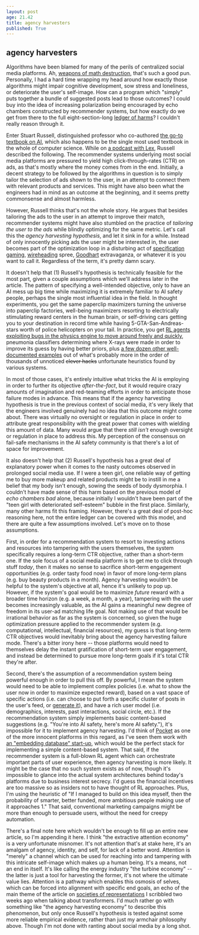 ```yaml
---
layout: post
age: 21.42
title: agency harvesters
published: True
---
```


## agency harvesters

Algorithms have been blamed for many of the perils of centralized social media platforms. Ah, [weapons of math destruction](https://en.wikipedia.org/wiki/Weapons_of_Math_Destruction), that's such a good pun. Personally, I had a hard time wrapping my head around how exactly those algorithms might impair cognitive development, sow stress and loneliness, or deteriorate the user's self-image. How can a program which "simply" puts together a bundle of suggested posts lead to those outcomes? I could buy into the idea of increasing polarization being encouraged by echo chambers constructed by recommender systems, but how exactly do we get from there to the full eight-section-long [ledger of harms](https://ledger.humanetech.com/)? I couldn't really reason through it.

Enter Stuart Russell, distinguished professor who co-authored [the go-to textbook on AI](http://aima.cs.berkeley.edu/), which also happens to be the single most used textbook in the whole of computer science. While on [a podcast with Lex](https://www.youtube.com/watch?v=KsZI5oXBC0k), Russell described the following. The recommender systems underlying most social media platforms are pressured to yield high click-through-rates (CTR) on ads, as that's mostly where the money comes from in the end. Initially, a decent strategy to be followed by the algorithms in question is to simply tailor the selection of ads shown to the user, in an attempt to connect them with relevant products and services. This might have also been what the engineers had in mind as an outcome at the beginning, and it seems pretty commonsense and almost harmless.

However, Russell thinks that's not the whole story. He argues that besides tailoring the ads to the user in an attempt to improve their match, recommender systems might have also stumbled on the practice of _tailoring the user to the ads_ while blindly optimizing for the same metric. Let's call this the _agency harvesting hypothesis_, and let it sink in for a while. Instead of only innocently picking ads the user might be interested in, the user becomes part of the optimization loop in a disturbing act of [specification gaming](https://www.lesswrong.com/posts/AanbbjYr5zckMKde7/specification-gaming-examples-in-ai-1), [wireheading](https://www.lesswrong.com/tag/wireheading/) spree, [Goodhart](https://www.lesswrong.com/tag/goodhart-s-law) extravaganza, or whatever it is you want to call it. Regardless of the term, it's pretty damn scary.

It doesn't help that (1) Russell's hypothesis is technically feasible for the most part, given a couple assumptions which we'll address later in the article. The pattern of specifying a well-intended objective, only to have an AI mess up big time while maximizing it is extremely familiar to AI safety people, perhaps the single most influential idea in the field. In thought experiments, you get the same paperclip maximizers turning the universe into paperclip factories, well-being maximizers resorting to electrically stimulating reward centers in the human brain, or self-driving cars getting you to your destination in record time while having 5-GTA-San-Andreas-stars worth of police helicopters on your tail. In practice, you get [RL agents exploiting bugs in the physics engine to move around freely and quickly](https://www.youtube.com/watch?v=Lu56xVlZ40M), pneumonia classifiers determining where X-rays were made in order to improve its guess by having better priors, plus [a few dozen other well-documented examples](https://docs.google.com/spreadsheets/d/e/2PACX-1vRPiprOaC3HsCf5Tuum8bRfzYUiKLRqJmbOoC-32JorNdfyTiRRsR7Ea5eWtvsWzuxo8bjOxCG84dAg/pubhtml) out of what's probably more in the order of thousands of unnoticed ~~clever hacks~~ unfortunate heuristics found by various systems.

In most of those cases, it's entirely intuitive what tricks the AI is employing in order to further its objective _after-the-fact_, but it would require crazy amounts of imagination and red-teaming efforts in order to anticipate those failure modes in advance. This means that if the agency harvesting hypothesis is true in the previous context of social media, it's very likely that the engineers involved genuinely had no idea that this outcome might come about. There was virtually no oversight or regulation in place in order to attribute great responsibility with the great power that comes with wielding this amount of data. Many would argue that there _still isn't_ enough oversight or regulation in place to address this. My perception of the consensus on fail-safe mechanisms in the AI safety community is that there's a lot of space for improvement.

It also doesn't help that (2) Russell's hypothesis has a great deal of explanatory power when it comes to the nasty outcomes observed in prolonged social media use. If I were a teen girl, one reliable way of getting me to buy more makeup and related products might be to instill in me a belief that my body isn't enough, sowing the seeds of body dysmorphia. I couldn't have made sense of this harm based on the previous model of _echo chambers bad_ alone, because initially I wouldn't have been part of the "teen girl with deteriorated self-esteem" bubble in the first place. Similarly, many other harms fit this framing. However, there's a great deal of post-hoc reasoning here, not the entire ledger can be covered with this model, and there are quite a few assumptions involved. Let's move on to those assumptions.

First, in order for a recommendation system to resort to investing actions and resources into tampering with the users themselves, the system specifically requires a long-term CTR objective, rather than a short-term one. If the sole focus of a social media platform is to get me to click through stuff _today_, then it makes no sense to sacrifice short-term engagement opportunities (e.g. order tasty food now) in favor of more long-term plans (e.g. buy beauty products in a month). Agency harvesting wouldn't be helpful to the system's objective at all, hence it's unlikely to pop up. However, if the system's goal would be to maximize _future_ reward with a broader time horizon (e.g. a week, a month, a year), tampering with the user becomes increasingly valuable, as the AI gains a meaningful new degree of freedom in its user-ad matching life goal. Not making use of that would be irrational behavior as far as the system is concerned, so given the huge optimization pressure applied to the recommender system (e.g. computational, intellectual, financial resources), my guess is that long-term CTR objectives would inevitably bring about the agency harvesting failure mode. There's a bitter irony here -- those platforms would need to themselves delay the instant gratification of short-term user engagement, and instead be determined to pursue more long-term goals if it's total CTR they're after.

Second, there's the assumption of a recommendation system being powerful enough in order to pull this off. By powerful, I mean the system would need to be able to implement complex policies (i.e. what to show the user now in order to maximize expected reward), based on a vast space of specific actions (i.e. can choose to put forth a specific cluster of posts in the user's feed, or [generate it](https://openai.com/dall-e-2/)), and have a rich user model (i.e. demographics, interests, past interactions, social circle, etc.). If the recommendation system simply implements basic content-based suggestions (e.g. "You're into AI safety, here's more AI safety."), it's impossible for it to implement agency harvesting. I'd think of [Pocket](https://getpocket.com/en/) as one of the more innocent platforms in this regard, as I've seen them work with [an "embedding database" start-up](https://www.pinecone.io/), which would be the perfect stack for implementing a simple content-based system. That said, if the recommender system is a full-blown RL agent which can orchestrate important parts of user experience, then agency harvesting is more likely. It might be the case that no such system exists as of now, though it's impossible to glance into the actual system architectures behind today's platforms due to business interest secrecy. I'd guess the financial incentives are too massive so as insiders not to have thought of RL approaches. Plus, I'm using the heuristic of "If I managed to build on this idea myself, then the probability of smarter, better funded, more ambitious people making use of it approaches 1." That said, conventional marketing campaigns might be more than enough to persuade users, without the need for creepy automation.

There's a final note here which wouldn't be enough to fill up an entire new article, so I'm appending it here. I think "the extractive attention economy" is a very unfortunate misnomer. It's not attention that's at stake here, it's an amalgam of agency, identity, and self, for lack of a better word. Attention is "merely" a channel which can be used for reaching into and tampering with this intricate self-image which makes up a human being. It's a means, not an end in itself. It's like calling the energy industry "the turbine economy" -- the latter is just a tool for harvesting the former, it's not where the ultimate value lies. Attention is a pathway which enables this osmosis of selves, which can be forced into alignment with specific end goals, an echo of the main theme of the article on [societies of representations](/reflections/societies-of-representations) I scribbled two weeks ago when talking about transformers. I'd much rather go with something like "the agency harvesting economy" to describe this phenomenon, but only once Russell's hypothesis is tested against some more reliable empirical evidence, rather than just my armchair philosophy above. Though I'm not done with ranting about social media by a long shot.
